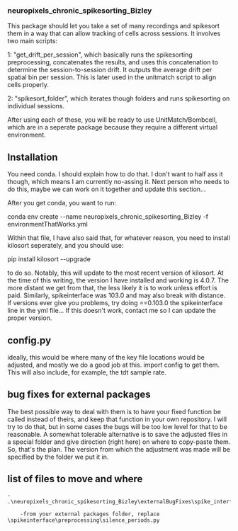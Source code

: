 
### neuropixels_chronic_spikesorting_Bizley

This package should let you take a set of many recordings and spikesort them in a way that can allow tracking 
of cells across sessions. It involves two main scripts: 

1: "get_drift_per_session", which basically runs the spikesorting
preprocessing, concatenates the results, and uses this concatenation to determine the session-to-session drift. It
outputs the average drift per spatial bin per session. This is later used in the unitmatch script to align cells properly.

2: "spikesort_folder", which iterates though folders and runs spikesorting on individual sessions.

After using each of these, you will be ready to use UnitMatch/Bombcell, which are in a seperate package because they 
require a different virtual environment.

## Installation

You need conda. I should explain how to do that. I don't want to half ass it though, which means I am currently no-assing it.
Next person who needs to do this, maybe we can work on it together and update this section...

After you get conda, you want to run:

conda env create --name neuropixels_chronic_spikesorting_Bizley -f environmentThatWorks.yml

Within that file, I have also said that, for whatever reason, you need to install kilosort seperately, and you should use:

pip install kilosort --upgrade

to do so. Notably, this will update to the most recent version of kilosort. At the time of this writing, the version 
I have installed and working is 4.0.7. The more distant we get from that, the less likely it is to work unless effort is
paid. Similarly, spikeinterface was 103.0 and may also break with distance. If versions ever give you problems, try doing ==0.103.0 
the spikeinterface line in the yml file...  If this doesn't work, contact me so I can update the proper version.

## config.py

ideally, this would be where many of the key file locations would be adjusted, and mostly we do a good job at this.
import config to get them. This will also include, for example, the tdt sample rate. 

## bug fixes for external packages

The best possible way to deal with them is to have your fixed function be called instead of theirs, and
keep that function in your own repository. I will try to do that, but in some cases the bugs will be too
low level for that to be reasonable. A somewhat tolerable alternative is to save the adjusted files in
a special folder and give direction (right here) on where to copy-paste them. So, that's the plan. The version
from which the adjustment was made will be specified by the folder we put it in. 

## list of files to move and where

    - .\neuropixels_chronic_spikesorting_Bizley\externalBugFixes\spike_interface\v_103.0\silence_periods.py

        -from your external packages folder, replace \spikeinterface\preprocessing\silence_periods.py

